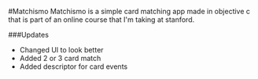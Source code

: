 #Matchismo
Matchismo is a simple card matching app made in objective c that is part of an online course that I'm taking at stanford.

###Updates
- Changed UI to look better
- Added 2 or 3 card match
- Added descriptor for card events
